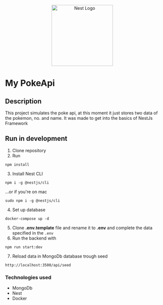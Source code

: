 <p align="center">
  <a href="http://nestjs.com/" target="blank"><img src="https://nestjs.com/img/logo-small.svg" width="200" alt="Nest Logo" /></a>
</p>

# My PokeApi

## Description

This project simulates the poke api, at this moment it just stores two data of the pokemon, no. and name. It was made to get into the basics of NestJs Framework

## Run in development

1. Clone repository
2. Run
```
npm install
```
3. Install Nest CLI
```
npm i -g @nestjs/cli
```
...or if you're on mac
```
sudo npm i -g @nestjs/cli
```
4. Set up database
```
docker-compose up -d
```
5. Clone __.env.template__ file and rename it to __.env__ and complete the data specified in the ```.env```
6. Run the backend with 
```
npm run start:dev
```
7. Reload data in MongoDb database trough seed
```
http://localhost:3500/api/seed
```

### Technologies used
* MongoDb
* Nest
* Docker